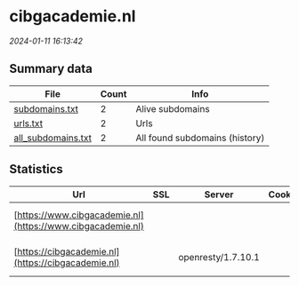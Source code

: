 # cibgacademie.nl
*2024-01-11 16:13:42*
## Summary data


| File       | Count | Info |
|------------|-------|------|
|[subdomains.txt](/data/cibgacademie.nl/subdomains.txt)|2|Alive subdomains|
|[urls.txt](/data/cibgacademie.nl/urls.txt)|2|Urls|
|[all_subdomains.txt](/data/cibgacademie.nl/all_subdomains.txt)|2|All found subdomains (history)|


## Statistics


| Url | SSL | Server | Cookie | HSTS | CSP | XFO | XXP | RP | Tech |Title |
|------------|-------|------|------|------|------|------|------|------|------|------|
|[https://www.cibgacademie.nl](https://www.cibgacademie.nl)| || | | | | | :white_check_mark: |HSTS|301 Moved Perman...|
|[https://cibgacademie.nl](https://cibgacademie.nl)| |openresty/1.7.10.1| | | | | | :white_check_mark: |HSTS Nginx OpenResty:1.7.10.1|301 Moved Perman...|